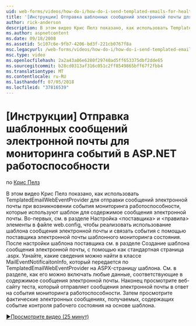 ```yaml
---
uid: web-forms/videos/how-do-i/how-do-i-send-templated-emails-for-health-monitoring-events-in-aspnet
title: '[Инструкции] Отправка шаблонных сообщений электронной почты для мониторинга событий в ASP.NET работоспособности | Документация Майкрософт'
author: rick-anderson
description: В этом видео Крис Пелз показано, как использовать TemplatedEmailWebEventProvider для отправки сообщений электронной почты при возникновении события мониторинга работоспособности, использовать шаблон для t...
ms.author: aspnetcontent
ms.date: 09/18/2008
ms.assetid: 5c107c6e-9fb7-4206-bd3f-221cb0767f8a
msc.legacyurl: /web-forms/videos/how-do-i/how-do-i-send-templated-emails-for-health-monitoring-events-in-aspnet
msc.type: video
ms.openlocfilehash: 2a2a43a06e6280f29740ad5ff653375dbf2dde65
ms.sourcegitcommit: b28cd0313af316c051c2ff8549865bff67f2fbb4
ms.translationtype: MT
ms.contentlocale: ru-RU
ms.lasthandoff: 07/05/2018
ms.locfileid: "37816539"
---
```

<a name="how-do-i-send-templated-emails-for-health-monitoring-events-in-aspnet"></a>[Инструкции] Отправка шаблонных сообщений электронной почты для мониторинга событий в ASP.NET работоспособности
====================
по [Крис Пелз](https://twitter.com/chrispels)

В этом видео Крис Пелз показано, как использовать TemplatedEmailWebEventProvider для отправки сообщений электронной почты при возникновении события мониторинга работоспособности, которые используют шаблон для содержимое сообщения электронной почты. Во-первых, см. в разделе Настройка &lt;поставщика&gt; и &lt;правила&gt; элементы в файле web.config, чтобы реализовать использование шаблона сообщения электронной почты и связать события с помощью поставщика электронной почты шаблонного мониторинга состояния. После настройки шаблона поставщика см. в разделе Создание шаблона сообщения электронной почты, с помощью как стандартная страница .aspx. Узнайте, какие сведения можно найти в классе MailEventNotificaitonInfo, который передается по TemplatedEmailWebEventProvider на ASPX-страницу шаблона. См. в разделе, как его можно включать любые данные, соответствующие в содержимое сообщения электронной почты. Наконец просмотрите веб-сайту теста, который отправляет сообщения электронной почты в ответ на события мониторинга работоспособности. Затем просмотрите фактические электронных сообщениях, получаемых, содержащих событие контроля рабочего состояния на основе шаблона.

[&#9654;Просмотрите видео (25 минут)](https://channel9.msdn.com/Blogs/ASP-NET-Site-Videos/how-do-i-send-templated-emails-for-health-monitoring-events-in-aspnet)
